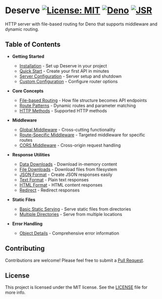 # Deserve [![License: MIT](https://img.shields.io/badge/License-MIT-red.svg)](LICENSE) [![Deno](https://img.shields.io/badge/Deno-2.5.4-blue)](https://deno.land) [![JSR](https://jsr.io/badges/@neabyte/deserve)](https://jsr.io/@neabyte/deserve)

HTTP server with file-based routing for Deno that supports middleware and dynamic routing.

## Table of Contents

- **Getting Started**
  - [Installation](https://docs-deserve.neabyte.com/getting-started/installation) - Set up Deserve in your project
  - [Quick Start](https://docs-deserve.neabyte.com/getting-started/quick-start) - Create your first API in minutes
  - [Server Configuration](https://docs-deserve.neabyte.com/getting-started/server-configuration) - Server setup and shutdown
  - [Custom Configuration](https://docs-deserve.neabyte.com/getting-started/custom-configuration) - Configure router options

- **Core Concepts**
  - [File-based Routing](https://docs-deserve.neabyte.com/core-concepts/file-based-routing) - How file structure becomes API endpoints
  - [Route Patterns](https://docs-deserve.neabyte.com/core-concepts/route-patterns) - Dynamic routes and parameter matching
  - [HTTP Methods](https://docs-deserve.neabyte.com/core-concepts/http-methods) - Supported HTTP methods

- **Middleware**
  - [Global Middleware](https://docs-deserve.neabyte.com/middleware/global) - Cross-cutting functionality
  - [Route-Specific Middleware](https://docs-deserve.neabyte.com/middleware/route-specific) - Targeted middleware for specific routes
  - [CORS Middleware](https://docs-deserve.neabyte.com/middleware/cors) - Cross-origin request handling

- **Response Utilities**
  - [Data Downloads](https://docs-deserve.neabyte.com/response/data) - Download in-memory content
  - [File Downloads](https://docs-deserve.neabyte.com/response/file) - Download files from filesystem
  - [JSON Format](https://docs-deserve.neabyte.com/response/json) - Create JSON responses easily
  - [Text Format](https://docs-deserve.neabyte.com/response/text) - Plain text responses
  - [HTML Format](https://docs-deserve.neabyte.com/response/html) - HTML content responses
  - [Redirect](https://docs-deserve.neabyte.com/response/redirect) - Redirect responses

- **Static Files**
  - [Basic Static Serving](https://docs-deserve.neabyte.com/static-file/basic) - Serve static files from directories
  - [Multiple Directories](https://docs-deserve.neabyte.com/static-file/multiple) - Serve from multiple locations

- **Error Handling**
  - [Object Details](https://docs-deserve.neabyte.com/error-handling/object-details) - Comprehensive error information

## Contributing

Contributions are welcome! Please feel free to submit a [Pull Request](https://github.com/NeaByteLab/Deserve/pulls).

## License

This project is licensed under the MIT license. See the [LICENSE](LICENSE) file for more info.

